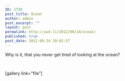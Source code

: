 ```yaml
---
ID: 1738
post_title: Ocean
author: admin
post_excerpt: ""
layout: post
permalink: http://aud.li/2012/08/24/ocean/
published: true
post_date: 2012-08-24 20:02:57
---
```

Why is it, that you never get tired of looking at the ocean?

&nbsp;

[gallery link="file"]

&nbsp;

&nbsp;

&nbsp;

&nbsp;